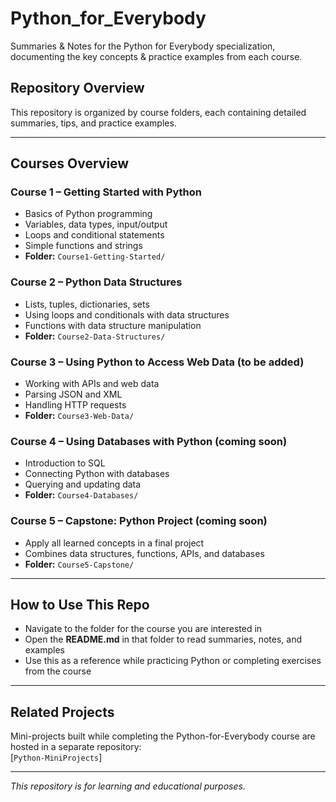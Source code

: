 # Python_for_Everybody
Summaries &amp; Notes for the Python for Everybody specialization, documenting the key concepts &amp; practice examples from each course.

## Repository Overview

This repository is organized by course folders, each containing detailed summaries, tips, and practice examples.

---

## Courses Overview

### Course 1 – Getting Started with Python
- Basics of Python programming  
- Variables, data types, input/output  
- Loops and conditional statements  
- Simple functions and strings  
- **Folder:** `Course1-Getting-Started/`

### Course 2 – Python Data Structures
- Lists, tuples, dictionaries, sets  
- Using loops and conditionals with data structures  
- Functions with data structure manipulation  
- **Folder:** `Course2-Data-Structures/`

### Course 3 – Using Python to Access Web Data (to be added)
- Working with APIs and web data  
- Parsing JSON and XML  
- Handling HTTP requests  
- **Folder:** `Course3-Web-Data/`

### Course 4 – Using Databases with Python (coming soon)
- Introduction to SQL  
- Connecting Python with databases  
- Querying and updating data  
- **Folder:** `Course4-Databases/`

### Course 5 – Capstone: Python Project (coming soon)
- Apply all learned concepts in a final project  
- Combines data structures, functions, APIs, and databases  
- **Folder:** `Course5-Capstone/`

---

## How to Use This Repo
- Navigate to the folder for the course you are interested in  
- Open the **README.md** in that folder to read summaries, notes, and examples  
- Use this as a reference while practicing Python or completing exercises from the course  

---

## Related Projects
Mini-projects built while completing the Python-for-Everybody course are hosted in a separate repository:  
[`Python-MiniProjects`]

---

*This repository is for learning and educational purposes.*
